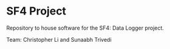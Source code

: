 <h1>SF4 Project</h1>

Repository to house software for the SF4: Data Logger project.

Team: Christopher Li and Sunaabh Trivedi
